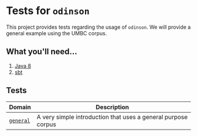 # Tests for `odinson`

This project provides tests regarding the usage of `odinson`.
We will provide a general example using the UMBC corpus.

## What you'll need...
  1. [Java 8](http://www.oracle.com/technetwork/java/javase/downloads/jre8-downloads-2133155.html)
  2. [sbt](http://www.scala-sbt.org/release/tutorial/Setup.html)
  
## Tests

|__Domain__ | __Description__|
|--------|----------------|
|[`general`](src/main/scala/tests) | A very simple introduction that uses a general purpose corpus |
